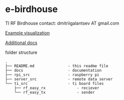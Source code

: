 # e-birdhouse
TI RF Birdhouse
contact: dmitriigalantsev AT gmail.com

[Example visualization](https://datastudio.google.com/reporting/4fe43fef-7b5d-4011-a5dd-2243992ace87)

[Additional docs](https://github.com/dmitrii-galantsev/e-birdhouse/tree/master/docs/README.md)

folder structure
```
.
├── README.md               - this readme file
├── docs                    - documentation
├── rpi_src                 - raspberry pi
├── server_src              - remote data server
└── ti_src                  - ti board files
    ├── rf_easy_rx              - reciever
    └── rf_easy_tx              - sender

```
